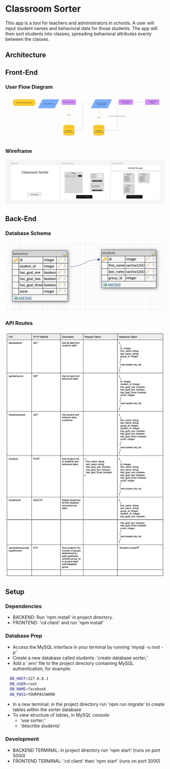 # Classroom Sorter

This app is a tool for teachers and administrators in schools. A user will input student names and behavioral data for those students. The app will then sort students into classes, spreading behavioral attributes evenly between the classes. 


## Architecture

## Front-End

### User Flow Diagram
![User Flow Diagram](readme-assets/user-flow-diagram-classroom-sorter.png)
 
### Wireframe
![Wireframe](readme-assets/wireframe.png)


## Back-End

### Database Schema
![Database Schema](readme-assets/mvp-database-schema.png)

### API Routes
![API Routes 1](readme-assets/mvp-api-routes.png)







## Setup

### Dependencies
- BACKEND: Run 'npm install' in project directory. 
- FRONTEND: 'cd client' and run 'npm install'

### Database Prep
- Access the MySQL interface in your terminal by running 'mysql -u root -p'
- Create a new database called students: 'create database sorter;'
- Add a '.env' file to the project directory containing MySQL authentication, for example:

```bash
  DB_HOST=127.0.0.1
  DB_USER=root
  DB_NAME=facebook
  DB_PASS=YOURPASSWORD
```

- In a new terminal: in the project directory run 'npm run migrate' to create tables within the sorter database
- To view structure of tables, in MySQL console:
    - 'use sorter;'
    - 'describe students'

### Development
- BACKEND TERMINAL: in project directory run 'npm start' (runs on port 5000)
- FRONTEND TERMINAL: 'cd client' then 'npm start' (runs on port 3000)


    